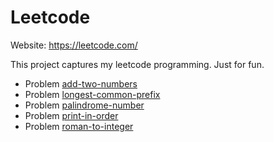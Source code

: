 # Leetcode
Website: https://leetcode.com/

This project captures my leetcode programming.
Just for fun.

- Problem [add-two-numbers](https://leetcode.com/problems/add-two-numbers)
- Problem [longest-common-prefix](https://leetcode.com/problems/longest-common-prefix)
- Problem [palindrome-number](https://leetcode.com/problems/palindrome-number)
- Problem [print-in-order](https://leetcode.com/problems/print-in-order)
- Problem [roman-to-integer](https://leetcode.com/problems/roman-to-integer)

